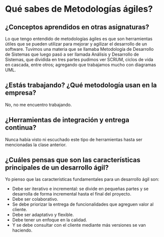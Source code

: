  # Qué sabes de Metodologías ágiles?  

## ¿Conceptos aprendidos en otras asignaturas?  
Lo que tengo entendido de metodologías ágiles es que son herramientas útiles que se pueden utilizar para mejorar y agilizar el desarrollo de un software. Tuvimos una materia que se llamaba Metodología de Desarrollo de Sistemas que luego pasó a ser llamada Análisis y Desarrollo de Sistemas, que dividida en tres partes pudimos ver SCRUM, ciclos de vida en cascada, entre otros; agregando que trabajamos mucho con diagramas UML.   


## ¿Estás trabajando? ¿Qué metodología usan en la empresa?  
No, no me encuentro trabajando.   


## ¿Herramientas de integración y entrega continua?  
Nunca había visto ni escuchado este tipo de herramientas hasta ser mencionadas la clase anterior.   


## ¿Cuáles pensas que son las características principales de un desarrollo ágil?  
Yo pienso que las características fundamentales para un desarrollo ágil son:   

- Debe ser iterativo e incremental: se divide en pequeñas partes y se desarrolla de forma incremental hasta el final del proyecto.   
- Debe ser colaborativo.   
- Se debe priorizar la entrega de funcionalidades que agreguen valor al cliente.   
- Debe ser adaptativo y flexible.   
- Debe tener un enfoque en la calidad.   
- Y se debe consultar con el cliente mediante más versiones se van haciendo.   